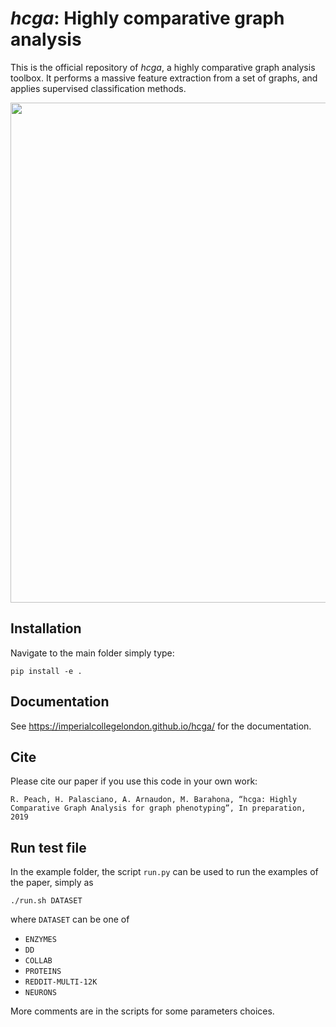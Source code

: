 # *hcga*: Highly comparative graph analysis

This is the official repository of *hcga*, a highly comparative graph analysis toolbox. It performs a massive feature extraction from a set of graphs, and applies supervised classification methods. 

<p align="center">
  <img src="https://github.com/barahona-research-group/hcga/blob/master/docs/artwork/hcga_workflow.png" width="800" />
</p>


## Installation

Navigate to the main folder simply type:

```pip install -e .```

## Documentation

See https://imperialcollegelondon.github.io/hcga/ for the documentation. 

## Cite

Please cite our paper if you use this code in your own work:

```
R. Peach, H. Palasciano, A. Arnaudon, M. Barahona, “hcga: Highly Comparative Graph Analysis for graph phenotyping”, In preparation, 2019

```

## Run test file

In the example folder, the script ``run.py`` can be used to run the examples of the paper, simply as 

```./run.sh DATASET```

where ``DATASET`` can be one of 
* ``ENZYMES``
* ``DD``
* ``COLLAB``
* ``PROTEINS``
* ``REDDIT-MULTI-12K``
* ``NEURONS``

More comments are in the scripts for some parameters choices. 

